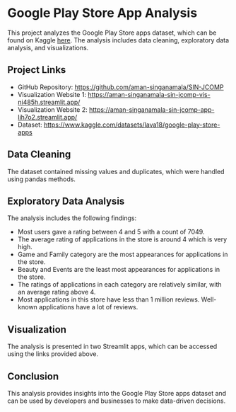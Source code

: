 # Google Play Store App Analysis

This project analyzes the Google Play Store apps dataset, which can be found on Kaggle [here](https://www.kaggle.com/lava18/google-play-store-apps). The analysis includes data cleaning, exploratory data analysis, and visualizations.

## Project Links

- GitHub Repository: https://github.com/aman-singanamala/SIN-JCOMP
- Visualization Website 1: https://aman-singanamala-sin-jcomp-vis-ni485h.streamlit.app/
- Visualization Website 2: https://aman-singanamala-sin-jcomp-app-lih7o2.streamlit.app/
- Dataset: https://www.kaggle.com/datasets/lava18/google-play-store-apps

## Data Cleaning

The dataset contained missing values and duplicates, which were handled using pandas methods. 

## Exploratory Data Analysis

The analysis includes the following findings:

- Most users gave a rating between 4 and 5 with a count of 7049.
- The average rating of applications in the store is around 4 which is very high.
- Game and Family category are the most appearances for applications in the store.
- Beauty and Events are the least most appearances for applications in the store.
- The ratings of applications in each category are relatively similar, with an average rating above 4.
- Most applications in this store have less than 1 million reviews. Well-known applications have a lot of reviews.

## Visualization

The analysis is presented in two Streamlit apps, which can be accessed using the links provided above.

## Conclusion

This analysis provides insights into the Google Play Store apps dataset and can be used by developers and businesses to make data-driven decisions.
